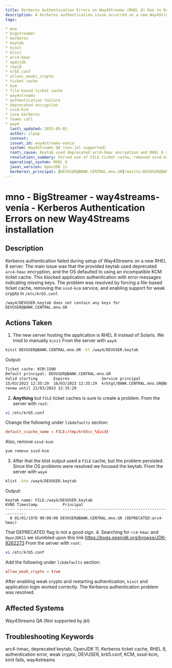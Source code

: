 ```yaml
---
title: Kerberos Authentication Errors on Way4Streams (RHEL 8) Due to Keytab and Ticket Cache Issues
description: A Kerberos authentication issue occurred on a new Way4Streams installation (RHEL 8) due to invalid ticket cache type and deprecated key encryption (arc4-hmac); resolved by updating krb5.conf and enabling weak crypto support.
tags:

* mno
* bigstreamer
* kerberos
* keytab
* kinit
* klist
* arc4-hmac
* openjdk
* rhel8
* krb5.conf
* allow\_weak\_crypto
* ticket cache
* kcm
* file-based ticket cache
* way4streams
* authentication failure
* deprecated encryption
* sssd-kcm
* java kerberos
* teams call
* way4
  last\_updated: 2025-05-01
  author: ilpap
  context:
  issue\_id: way4streams-venia
  system: Way4Streams QA (non-jkl supported)
  root\_cause: Keytab used deprecated arc4-hmac encryption and RHEL 8 defaulted to KCM ticket cache, which is incompatible
  resolution\_summary: Forced use of FILE ticket cache, removed sssd-kcm, and enabled weak crypto in krb5.conf to support legacy keytab
  operating\_system: RHEL 8
  java\_version: OpenJDK 11
  kerberos\_principal: [DEVUSER@BANK.CENTRAL.mno.GR](mailto:DEVUSER@BANK.CENTRAL.mno.GR)
---
```

# mno - BigStreamer - way4streams-venia - Kerberos Authentication Errors on new Way4Streams installation
## Description
Kerberos authentication failed during setup of Way4Streams on a new RHEL 8 server. The main issue was that the provided keytab used deprecated `arc4-hmac` encryption, and the OS defaulted to using an incompatible KCM ticket cache. This blocked application authentication with error messages indicating missing keys. The problem was resolved by forcing a file-based ticket cache, removing the `sssd-kcm` service, and enabling support for weak crypto in `/etc/krb5.conf`.
```
/way4/DEVUSER.keytab does not contain any keys for DEVUSER@BANK.CENTRAL.mno.GR
```
## Actions Taken
1. The new server hosting the application is RHEL 8 instead of Solaris. We tried to manually `kinit`
From the server with `way4`:
``` bash
kinit DEVUSER@BANK.CENTRAL.mno.GR -kt /way4/DEVUSER.keytab
```
Output:
```bash
Ticket cache: KCM:1500
Default principal: DEVUSER@BANK.CENTRAL.mno.GR
Valid starting       Expires              Service principal
15/03/2023 12:35:29  16/03/2023 12:35:29  krbtgt/BANK.CENTRAL.mno.GR@BANK.CENTRAL.mno.GR
renew until 22/03/2023 12:35:29
```
2. **Anything** but `FILE` ticket caches is sure to create a problem.
From the server with `root`:
``` bash
vi /etc/krb5.conf
```
Change the following under `libdefaults` section:
``` conf
default_ccache_name = FILE:/tmp/krb5cc_%{uid}
```
Also, remove `sssd-kcm`:
```bash
yum remove sssd-kcm
```
3. After that the klist output used a `FILE` cache, but the problem persisted.
Since the OS problems were resolved we focused the keytab.
From the server with `way4`
``` bash
klist -kte /way4/DEVUSER.keytab
```
Output:
```
Keytab name: FILE:/way4/DEVUSER.keytab
KVNO Timestamp           Principal
---- ------------------- ------------------------------------------------------
  0 01/01/1970 00:00:00 DEVUSER@BANK.CENTRAL.mno.GR (DEPRECATED:arc4-hmac) 
```
That DEPRECATED flag is not a good sign. 
4. Searching for `rc4-hmac` and `OpenJDK11` we stumbled upon this link https://bugs.openjdk.org/browse/JDK-8262273
From the server with `root`:
``` bash
vi /etc/krb5.conf
```
Add the following under `libdefaults` section:
``` conf
allow_weak_crypto = true
```
After enabling weak crypto and restarting authentication, `kinit` and application login worked correctly. The Kerberos authentication problem was resolved.
## Affected Systems
Way4Streams QA (Not supported by jkl)
## Troubleshooting Keywords
arc4-hmac, deprecated keytab, OpenJDK 11, Kerberos ticket cache, RHEL 8, authentication error, weak crypto, DEVUSER, krb5.conf, KCM, sssd-kcm, kinit fails, way4streams